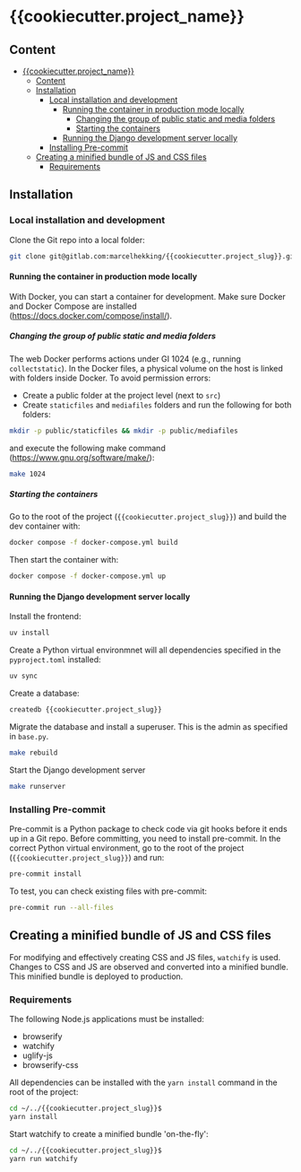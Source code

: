 # {{cookiecutter.project_name}}

## Content

- [{{cookiecutter.project\_name}}](#cookiecutterproject_name)
  - [Content](#content)
  - [Installation](#installation)
    - [Local installation and development](#local-installation-and-development)
      - [Running the container in production mode locally](#running-the-container-in-production-mode-locally)
        - [Changing the group of public static and media folders](#changing-the-group-of-public-static-and-media-folders)
        - [Starting the containers](#starting-the-containers)
      - [Running the Django development server locally](#running-the-django-development-server-locally)
    - [Installing Pre-commit](#installing-pre-commit)
  - [Creating a minified bundle of JS and CSS files](#creating-a-minified-bundle-of-js-and-css-files)
    - [Requirements](#requirements)


## Installation

### Local installation and development

Clone the Git repo into a local folder:

```bash
git clone git@gitlab.com:marcelhekking/{{cookiecutter.project_slug}}.git
```

#### Running the container in production mode locally

With Docker, you can start a container for development. Make sure Docker and Docker Compose are installed (<https://docs.docker.com/compose/install/>).

##### Changing the group of public static and media folders

The web Docker performs actions under GI 1024 (e.g., running `collectstatic`). In the Docker files, a physical volume on the host is linked with folders inside Docker. To avoid permission errors:

- Create a public folder at the project level (next to `src`)
- Create `staticfiles` and `mediafiles` folders and run the following for both folders:

```bash
mkdir -p public/staticfiles && mkdir -p public/mediafiles
```

and execute the following make command (<https://www.gnu.org/software/make/>):

```bash
make 1024
```

##### Starting the containers

Go to the root of the project (`{{cookiecutter.project_slug}}`) and build the dev container with:

```bash
docker compose -f docker-compose.yml build
```

Then start the container with:

```bash
docker compose -f docker-compose.yml up
```

#### Running the Django development server locally

Install the frontend:

```bash
uv install
```

Create a Python virtual environmnet will all dependencies specified in the `pyproject.toml` installed:

```bash
uv sync
```

Create a database:

```bash
createdb {{cookiecutter.project_slug}}
```

Migrate the database and install a superuser. This is the admin as specified in `base.py`.

```bash
make rebuild
```

Start the Django development server

```bash
make runserver
```

### Installing Pre-commit

Pre-commit is a Python package to check code via git hooks before it ends up in a Git repo. Before committing, you need to install pre-commit. In the correct Python virtual environment, go to the root of the project (`{{cookiecutter.project_slug}}`) and run:

```bash
pre-commit install
```

To test, you can check existing files with pre-commit:

```bash
pre-commit run --all-files
```

## Creating a minified bundle of JS and CSS files

For modifying and effectively creating CSS and JS files, `watchify` is used. Changes to CSS and JS are observed and converted into a minified bundle. This minified bundle is deployed to production.

### Requirements

The following Node.js applications must be installed:

- browserify
- watchify
- uglify-js
- browserify-css

All dependencies can be installed with the `yarn install` command in the root of the project:

```bash
cd ~/../{{cookiecutter.project_slug}}$
yarn install
```

Start watchify to create a minified bundle 'on-the-fly':

```bash
cd ~/../{{cookiecutter.project_slug}}$
yarn run watchify
```
